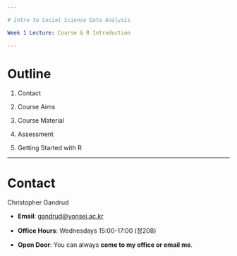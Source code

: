 ```yaml
---

# Intro to Social Science Data Analysis

Week 1 Lecture: Course & R Introduction

---
```


# Outline

1. Contact 

2. Course Aims

3. Course Material

4. Assessment

5. Getting Started with R

---

# Contact

Christopher Gandrud

- **Email**: gandrud@yonsei.ac.kr

- **Office Hours**: Wednesdays 15:00-17:00 (정208)

- **Open Door**: You can always **come to my office or email me**.
